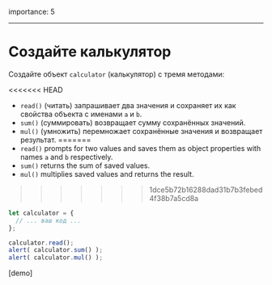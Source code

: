 importance: 5

---

# Создайте калькулятор

Создайте объект `calculator` (калькулятор) с тремя методами:

<<<<<<< HEAD
- `read()` (читать) запрашивает два значения и сохраняет их как свойства объекта с именами `a` и `b`.
- `sum()` (суммировать) возвращает сумму сохранённых значений.
- `mul()` (умножить) перемножает сохранённые значения и возвращает результат.
=======
- `read()` prompts for two values and saves them as object properties with names `a` and `b` respectively.
- `sum()` returns the sum of saved values.
- `mul()` multiplies saved values and returns the result.
>>>>>>> 1dce5b72b16288dad31b7b3febed4f38b7a5cd8a

```js
let calculator = {
  // ... ваш код ...
};

calculator.read();
alert( calculator.sum() );
alert( calculator.mul() );
```

[demo]
